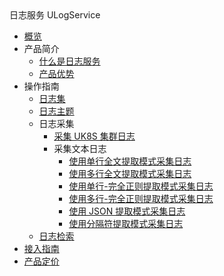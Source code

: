 
<div class="sidebar_title icon-product__ulogservice" title="日志服务 ULogService">日志服务 ULogService</div>


* [概览](/ulogservice/README)
* 产品简介
  * [什么是日志服务](/ulogservice/introduction)
  * [产品优势](/ulogservice/advantages)
* 操作指南
  * [日志集](/ulogservice/resource/logset)
  * [日志主题](/ulogservice/resource/topic)
  * 日志采集
    * [采集 UK8S 集群日志](/ulogservice/collect/UK8S)
    * 采集文本日志
      * [使用单行全文提取模式采集日志](/ulogservice/collect/text/minimal_line)
      * [使用多行全文提取模式采集日志](/ulogservice/collect/text/multi_line)
      * [使用单行-完全正则提取模式采集日志](/ulogservice/collect/text/full_regex)
      * [使用多行-完全正则提取模式采集日志](/ulogservice/collect/text/multi_line_full_regex)
      * [使用 JSON 提取模式采集日志](/ulogservice/collect/text/json)
      * [使用分隔符提取模式采集日志](/ulogservice/collect/text/delimiter)
  * [日志检索](/ulogservice/operate/search)
* [接入指南](/ulogservice/operate/practice)
* [产品定价](/ulogservice/price)
